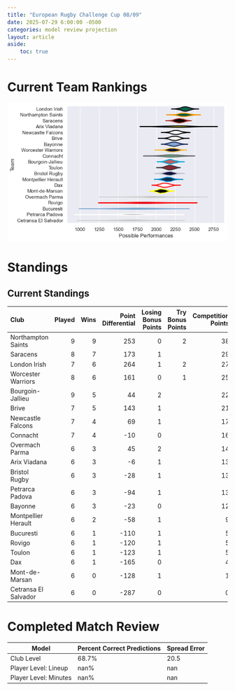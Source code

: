 ```yaml
---  
title: "European Rugby Challenge Cup 08/09"  
date: 2025-07-29 6:00:00 -0500  
categories: model review projection  
layout: article  
aside:  
    toc: true  
---
```

# Current Team Rankings


![Club Rankings](plots/rankings_European_Rugby_Challenge_Cup_0809.png)
# Standings

## Current Standings


| Club                 |   Played |   Wins |   Point Differential |   Losing Bonus Points |   Try Bonus Points |   Competition Points |
|:---------------------|---------:|-------:|---------------------:|----------------------:|-------------------:|---------------------:|
| Northampton Saints   |        9 |      9 |                  253 |                     0 |                  2 |                   38 |
| Saracens             |        8 |      7 |                  173 |                     1 |                    |                   29 |
| London Irish         |        7 |      6 |                  264 |                     1 |                  2 |                   27 |
| Worcester Warriors   |        8 |      6 |                  161 |                     0 |                  1 |                   25 |
| Bourgoin-Jallieu     |        9 |      5 |                   44 |                     2 |                    |                   22 |
| Brive                |        7 |      5 |                  143 |                     1 |                    |                   21 |
| Newcastle Falcons    |        7 |      4 |                   69 |                     1 |                    |                   17 |
| Connacht             |        7 |      4 |                  -10 |                     0 |                    |                   16 |
| Overmach Parma       |        6 |      3 |                   45 |                     2 |                    |                   14 |
| Arix Viadana         |        6 |      3 |                   -6 |                     1 |                    |                   13 |
| Bristol Rugby        |        6 |      3 |                  -28 |                     1 |                    |                   13 |
| Petrarca Padova      |        6 |      3 |                  -94 |                     1 |                    |                   13 |
| Bayonne              |        6 |      3 |                  -23 |                     0 |                    |                   12 |
| Montpellier Herault  |        6 |      2 |                  -58 |                     1 |                    |                    9 |
| Bucuresti            |        6 |      1 |                 -110 |                     1 |                    |                    5 |
| Rovigo               |        6 |      1 |                 -120 |                     1 |                    |                    5 |
| Toulon               |        6 |      1 |                 -123 |                     1 |                    |                    5 |
| Dax                  |        6 |      1 |                 -165 |                     0 |                    |                    4 |
| Mont-de-Marsan       |        6 |      0 |                 -128 |                     1 |                    |                    1 |
| Cetransa El Salvador |        6 |      0 |                 -287 |                     0 |                    |                    0 |



# Completed Match Review


| Model | Percent Correct Predictions | Spread Error |
| ------ | ------ | ------ |
| Club Level | 68.7% | 20.5 |
| Player Level: Lineup | nan% | nan |
| Player Level: Minutes | nan% | nan |

